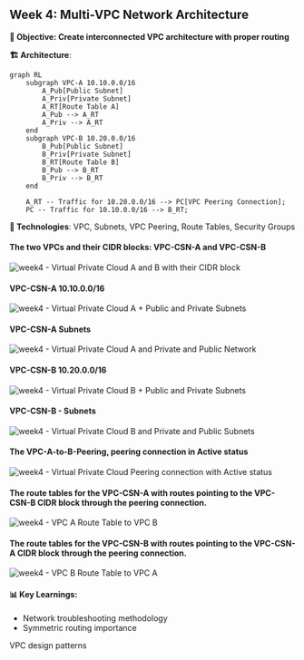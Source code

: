 ## Week 4: Multi-VPC Network Architecture 

**🎯 Objective: Create interconnected VPC architecture with proper routing** 

**🏗️ Architecture**:

```mermaid
graph RL  
    subgraph VPC-A 10.10.0.0/16  
        A_Pub[Public Subnet]  
        A_Priv[Private Subnet]  
        A_RT[Route Table A]  
        A_Pub --> A_RT  
        A_Priv --> A_RT  
    end
    subgraph VPC-B 10.20.0.0/16  
        B_Pub[Public Subnet]  
        B_Priv[Private Subnet]  
        B_RT[Route Table B]  
        B_Pub --> B_RT  
        B_Priv --> B_RT  
    end

    A_RT -- Traffic for 10.20.0.0/16 --> PC[VPC Peering Connection];  
    PC -- Traffic for 10.10.0.0/16 --> B_RT;
```

**🔧 Technologies**: VPC, Subnets, VPC Peering, Route Tables, Security Groups

#### The two VPCs and their CIDR blocks: VPC-CSN-A and VPC-CSN-B 
![week4 - Virtual Private Cloud A and B with their CIDR block](https://github.com/user-attachments/assets/aa7718dc-68ca-4612-87af-2bf56f67b081)

#### VPC-CSN-A        10.10.0.0/16 
![week4 - Virtual Private Cloud A + Public and Private Subnets](https://github.com/user-attachments/assets/cca76228-f3f2-4736-9b9d-4371ea5c31f6)

#### VPC-CSN-A        Subnets 
![week4 - Virtual Private Cloud A and Private and Public Network](https://github.com/user-attachments/assets/02f1478e-d850-46aa-9393-759264ec018d)

#### VPC-CSN-B        10.20.0.0/16 
![week4 - Virtual Private Cloud B + Public and Private Subnets](https://github.com/user-attachments/assets/1e69ec11-7b31-4bf4-8f63-0815028d5f04)

#### VPC-CSN-B    - Subnets 
![week4 - Virtual Private Cloud B and Private and Public Subnets](https://github.com/user-attachments/assets/3c192678-f1ca-4f78-bf9f-421614cee767)

#### The VPC-A-to-B-Peering, peering connection in Active status 
![week4 - Virtual Private Cloud Peering connection with Active status](https://github.com/user-attachments/assets/20c41662-9872-4d42-8389-0bc8456a6a62)

#### The route tables for the VPC-CSN-A with routes pointing to the VPC-CSN-B CIDR block through the peering connection. 
![week4 - VPC A Route Table to VPC B](https://github.com/user-attachments/assets/72e55028-9da5-4037-991e-593af287b50f)

#### The route tables for the VPC-CSN-B with routes pointing to the VPC-CSN-A CIDR block through the peering connection. 
![week4 - VPC B Route Table to VPC A](https://github.com/user-attachments/assets/e28585d9-4bdd-4b27-970a-fac3157bf485)

#### 📊 Key Learnings: 

  * Network troubleshooting methodology 
  * Symmetric routing importance 

VPC design patterns 

 
